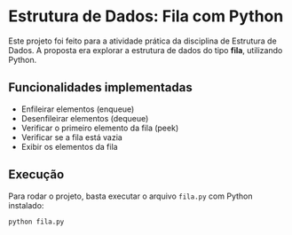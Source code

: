 # Estrutura de Dados: Fila com Python

Este projeto foi feito para a atividade prática da disciplina de Estrutura de Dados. A proposta era explorar a estrutura de dados do tipo **fila**, utilizando Python.

## Funcionalidades implementadas

- Enfileirar elementos (enqueue)
- Desenfileirar elementos (dequeue)
- Verificar o primeiro elemento da fila (peek)
- Verificar se a fila está vazia
- Exibir os elementos da fila

## Execução

Para rodar o projeto, basta executar o arquivo `fila.py` com Python instalado:

```bash
python fila.py
